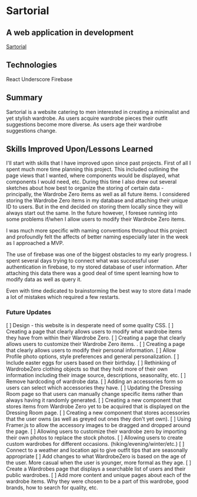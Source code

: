 # Sartorial
## A web application in development
[Sartorial](https://sartorial-5c2a4.web.app/dressingroom)

## Technologies
React
Underscore
Firebase

## Summary
Sartorial is a website catering to men interested in creating a minimalist and yet stylish wardrobe. As users acquire wardrobe pieces their outfit suggestions become more diverse. As users age their wardrobe suggestions change.



## Skills Improved Upon/Lessons Learned

I'll start with skills that I have improved upon since past projects. First of all I spent much more time planning this project. This included outlining the page views that I wanted, where components would be displayed, what components I would need, etc. During this time I also drew out several sketches about how best to organize the storing of certain data - principally, the Wardrobe Zero items as well as all future items. I considered storing the Wardrobe Zero items in my database and attaching their unique ID to users. But in the end decided on storing them locally since they will always start out the same. In the future however, I foresee running into some problems if/when I allow users to modify their Wardrobe Zero items.

I was much more specific with naming conventions throughout this project and profoundly felt the affects of better naming especially later in the week as I approached a MVP.

The use of firebase was one of the biggest obstacles to my early progress. I spent several days trying to connect what was successful user authentication in firebase, to my stored database of user information. After attaching this data there was a good deal of time spent learning how to modify data as well as query it.

Even with time dedicated to brainstorming the best way to store data I made a lot of mistakes which required a few restarts.




### Future Updates
 [ ] Design - this website is in desperate need of some quality CSS.
 [ ] Creating a page that clearly allows users to modify what wardrobe items they have from within their Wardrobe Zero.
 [ ] Creating a page that clearly allows users to customize their Wardrobe Zero items. .
 [ ] Creating a page that clearly allows users to modify their personal information.
 [ ] Allow Profile photo options, style preferences and general personalization.
 [ ] Include easter eggs for users based on their birthday.
 [ ] Rethinking of WardrobeZero clothing objects so that they hold more of their own information including their image source, descriptions, seasonality,  etc.
 [ ] Remove hardcoding of wardrobe data.
 [ ] Adding an accessories form so users can select which accessories they have.
 [ ] Updating the Dressing Room page so that users can manually change specific items rather than always having it randomly generated.
 [ ] Creating a new component that stores items from Wardrobe Zero yet to be acquired that is displayed on the Dressing Room page.
 [ ] Creating a new component that stores accessories that the user owns (as well as greyed out ones they don't yet own).
 [ ] Using Framer.js to allow the accessory images to be dragged and dropped around the page.
 [ ] Allowing users to customize their wardrobe zero by importing their own photos to replace the stock photos.
 [ ] Allowing users to create custom wardrobes for different occasions. (hiking/evening/winter/etc.)
 [ ] Connect to a weather and location api to give outfit tips that are seasonally appropriate
 [ ] Add changes to what WardrobeZero is based on the age of the user. More casual when the user is younger, more formal as they age.
 [ ] Create a Wardrobes page that displays a searchable list of users and their public wardrobes.
 [ ] Add more content and unique pages about each of the wardrobe items. Why they were chosen to be a part of this wardrobe, good brands, how to search for quality, etc.
